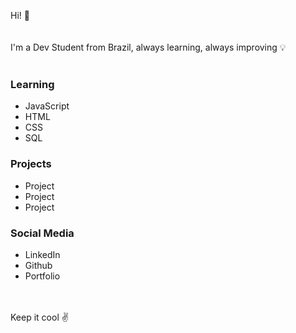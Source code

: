 Hi! 🖖
<br />
<br />
<br />
I'm a Dev Student from Brazil, always learning, always improving 💡
<br />
<br />
### Learning
- JavaScript
- HTML
- CSS
- SQL

### Projects
- Project
- Project
- Project

### Social Media
- LinkedIn
- Github
- Portfolio
<br />
<br />
Keep it cool ✌️
